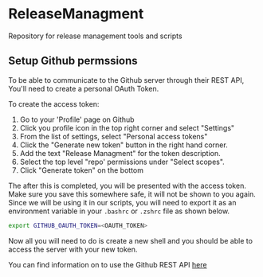 # ReleaseManagment
Repository for release management tools and scripts

## Setup Github permssions

To be able to communicate to the Github server through their REST API,
You'll need to create a personal OAuth Token.

To create the access token:

1. Go to your 'Profile' page on Github
1. Click you profile icon in the top right corner and select "Settings"
1. From the list of settings, select "Personal access tokens"
1. Click the "Generate new token" button in the right hand corner.
1. Add the text "Release Managment" for the token description.
1. Select the top level "repo' permissions under "Select scopes".
1. Click "Generate token" on the bottom

The after this is completed, you will be presented with the access token.
Make sure you save this somewhere safe, it will not be shown to you again.
Since we will be using it in our scripts, you will need to export it as
an environment variable in your `.bashrc` or `.zshrc` file as shown below.

```sh
export GITHUB_OAUTH_TOKEN=<OAUTH_TOKEN>
```

Now all you will need to do is create a new shell and you should be able to access the server
with your new token.

You can find information on to use the Github REST API [here](https://developer.github.com/v3/)

